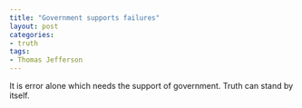 ```yaml
---
title: "Government supports failures"
layout: post
categories:
- truth
tags:
- Thomas Jefferson
---
```


It is error alone which needs the support of government. Truth can stand by itself.
